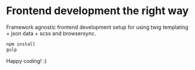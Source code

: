 # Frontend development the right way
Framework agnostic frontend development setup for using twig templating + json data + scss and browsersync.
```zsh
npm install
gulp
```
Happy coding! :)
